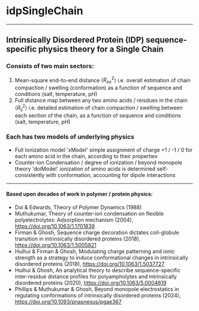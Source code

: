 # idpSingleChain

---

## Intrinsically Disordered Protein (IDP) sequence-specific physics theory for a Single Chain

### Consists of two main sectors:
1. Mean-square end-to-end distance $\langle R_{ee}^2 \rangle$
   i.e. overall estimation of chain compaction / swelling (conformation) as a function of sequence and conditions (salt, temperature, pH)
2. Full distance map between any two amino acids / reisdues in the chain $\langle R_{ij}^2 \rangle$
   i.e. detailed estimation of chain compaction / swelling between each section of the chain, as a function of sequence and conditions (salt, temperature, pH)

### Each has two models of underlying physics
* Full Ionization model 'xModel'
   simple assignment of charge +1 / -1 / 0 for each amino acid in the chain, according to their properties
* Counter-ion Condensation / degree of ionization / beyond monopole theory 'doiModel'
   ionization of amino acids is determined self-consistently with conformation, accounting for dipole interactions

---

#### Based upon decades of work in polymer / protein physics:

* Doi & Edwards, Theory of Polymer Dynamics (1988)
* Muthukumar, Theory of counter-ion condensation on flexible polyelectrolytes: Adsorption mechanism (2004), https://doi.org/10.1063/1.1701839
* Firman & Ghosh, Sequence charge decoration dictates coil-globule transition in intrinsically disordered proteins (2018), https://doi.org/10.1063/1.5005821
* Huihui & Firman & Ghosh, Modulating charge patterning and ionic strength as a strategy to induce conformational changes in intrinsically disordered proteins (2018), https://doi.org/10.1063/1.5037727
* Huihui & Ghosh, An analytical theory to describe sequence-specific inter-residue distance profiles for polyampholytes and intrinsically disordered proteins (2020), https://doi.org/10.1063/5.0004619
* Phillips & Muthukumar & Ghosh, Beyond monopole electrostatics in regulating conformations of intrinsically disordered proteins (2024), https://doi.org/10.1093/pnasnexus/pgae367

